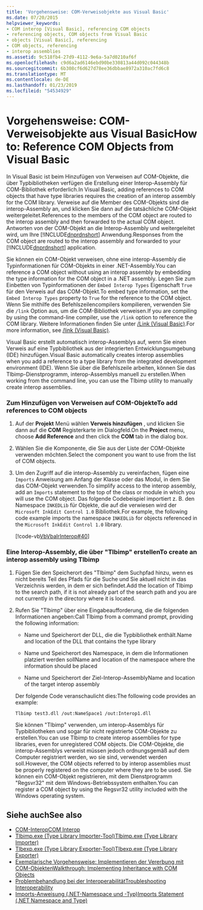 ```yaml
---
title: 'Vorgehensweise: COM-Verweisobjekte aus Visual Basic'
ms.date: 07/20/2015
helpviewer_keywords:
- COM interop [Visual Basic], referencing COM objects
- referencing objects, COM objects from Visual Basic
- objects [Visual Basic], referencing
- COM objects, referencing
- interop assemblies
ms.assetid: 9c518fb4-27d9-4112-9e6a-5a7d0210af6f
ms.openlocfilehash: c9d6a2ad6146ebd90be330813a44d092c044348b
ms.sourcegitcommit: 6b308cf6d627d78ee36dbbae8972a310ac7fd6c8
ms.translationtype: MT
ms.contentlocale: de-DE
ms.lasthandoff: 01/23/2019
ms.locfileid: "54534929"
---
```

# <a name="how-to-reference-com-objects-from-visual-basic"></a><span data-ttu-id="b5cb7-102">Vorgehensweise: COM-Verweisobjekte aus Visual Basic</span><span class="sxs-lookup"><span data-stu-id="b5cb7-102">How to: Reference COM Objects from Visual Basic</span></span>
<span data-ttu-id="b5cb7-103">In Visual Basic ist beim Hinzufügen von Verweisen auf COM-Objekte, die über Typbibliotheken verfügen die Erstellung einer Interop-Assembly für COM-Bibliothek erforderlich.</span><span class="sxs-lookup"><span data-stu-id="b5cb7-103">In Visual Basic, adding references to COM objects that have type libraries requires the creation of an interop assembly for the COM library.</span></span> <span data-ttu-id="b5cb7-104">Verweise auf die Member des COM-Objekts sind die interop-Assembly an, und klicken Sie dann auf die tatsächliche COM-Objekt weitergeleitet.</span><span class="sxs-lookup"><span data-stu-id="b5cb7-104">References to the members of the COM object are routed to the interop assembly and then forwarded to the actual COM object.</span></span> <span data-ttu-id="b5cb7-105">Antworten von der COM-Objekt an die Interop-Assembly und weitergeleitet wird, um Ihre [!INCLUDE[dnprdnshort](~/includes/dnprdnshort-md.md)] Anwendung.</span><span class="sxs-lookup"><span data-stu-id="b5cb7-105">Responses from the COM object are routed to the interop assembly and forwarded to your [!INCLUDE[dnprdnshort](~/includes/dnprdnshort-md.md)] application.</span></span>  
  
 <span data-ttu-id="b5cb7-106">Sie können ein COM-Objekt verweisen, ohne eine interop-Assembly die Typinformationen für COM-Objekts in einer .NET-Assembly.</span><span class="sxs-lookup"><span data-stu-id="b5cb7-106">You can reference a COM object without using an interop assembly by embedding the type information for the COM object in a .NET assembly.</span></span> <span data-ttu-id="b5cb7-107">Legen Sie zum Einbetten von Typinformationen der `Embed Interop Types` Eigenschaft `True` für den Verweis auf das COM-Objekt.</span><span class="sxs-lookup"><span data-stu-id="b5cb7-107">To embed type information, set the `Embed Interop Types` property to `True` for the reference to the COM object.</span></span> <span data-ttu-id="b5cb7-108">Wenn Sie mithilfe des Befehlszeilencompilers kompilieren, verwenden Sie die `/link` Option aus, um die COM-Bibliothek verweisen.</span><span class="sxs-lookup"><span data-stu-id="b5cb7-108">If you are compiling by using the command-line compiler, use the `/link` option to reference the COM library.</span></span> <span data-ttu-id="b5cb7-109">Weitere Informationen finden Sie unter [/Link (Visual Basic)](../../../visual-basic/reference/command-line-compiler/link.md).</span><span class="sxs-lookup"><span data-stu-id="b5cb7-109">For more information, see [/link (Visual Basic)](../../../visual-basic/reference/command-line-compiler/link.md).</span></span>  
  
 <span data-ttu-id="b5cb7-110">Visual Basic erstellt automatisch interop-Assemblys auf, wenn Sie einen Verweis auf eine Typbibliothek aus der integrierten Entwicklungsumgebung (IDE) hinzufügen.</span><span class="sxs-lookup"><span data-stu-id="b5cb7-110">Visual Basic automatically creates interop assemblies when you add a reference to a type library from the integrated development environment (IDE).</span></span> <span data-ttu-id="b5cb7-111">Wenn Sie über die Befehlszeile arbeiten, können Sie das Tlbimp-Dienstprogramm, interop-Assemblys manuell zu erstellen.</span><span class="sxs-lookup"><span data-stu-id="b5cb7-111">When working from the command line, you can use the Tlbimp utility to manually create interop assemblies.</span></span>  
  
### <a name="to-add-references-to-com-objects"></a><span data-ttu-id="b5cb7-112">Zum Hinzufügen von Verweisen auf COM-Objekte</span><span class="sxs-lookup"><span data-stu-id="b5cb7-112">To add references to COM objects</span></span>  
  
1.  <span data-ttu-id="b5cb7-113">Auf der **Projekt** Menü wählen **Verweis hinzufügen** , und klicken Sie dann auf die **COM** Registerkarte im Dialogfeld.</span><span class="sxs-lookup"><span data-stu-id="b5cb7-113">On the **Project** menu, choose **Add Reference** and then click the **COM** tab in the dialog box.</span></span>  
  
2.  <span data-ttu-id="b5cb7-114">Wählen Sie die Komponente, die Sie aus der Liste der COM-Objekte verwenden möchten.</span><span class="sxs-lookup"><span data-stu-id="b5cb7-114">Select the component you want to use from the list of COM objects.</span></span>  
  
3.  <span data-ttu-id="b5cb7-115">Um den Zugriff auf die interop-Assembly zu vereinfachen, fügen eine `Imports` Anweisung am Anfang der Klasse oder das Modul, in dem Sie das COM-Objekt verwenden.</span><span class="sxs-lookup"><span data-stu-id="b5cb7-115">To simplify access to the interop assembly, add an `Imports` statement to the top of the class or module in which you will use the COM object.</span></span> <span data-ttu-id="b5cb7-116">Das folgende Codebeispiel importiert z. B. den Namespace `INKEDLib` für Objekte, die auf die verwiesen wird der `Microsoft InkEdit Control 1.0` Bibliothek.</span><span class="sxs-lookup"><span data-stu-id="b5cb7-116">For example, the following code example imports the namespace `INKEDLib` for objects referenced in the `Microsoft InkEdit Control 1.0` library.</span></span>  
  
     [!code-vb[VbVbalrInterop#40](../../../visual-basic/programming-guide/com-interop/codesnippet/VisualBasic/how-to-reference-com-objects_1.vb)]  
  
### <a name="to-create-an-interop-assembly-using-tlbimp"></a><span data-ttu-id="b5cb7-117">Eine Interop-Assembly, die über "Tlbimp" erstellen</span><span class="sxs-lookup"><span data-stu-id="b5cb7-117">To create an interop assembly using Tlbimp</span></span>  
  
1.  <span data-ttu-id="b5cb7-118">Fügen Sie den Speicherort des "Tlbimp" dem Suchpfad hinzu, wenn es nicht bereits Teil des Pfads für die Suche und Sie aktuell nicht in das Verzeichnis werden, in dem er sich befindet.</span><span class="sxs-lookup"><span data-stu-id="b5cb7-118">Add the location of Tlbimp to the search path, if it is not already part of the search path and you are not currently in the directory where it is located.</span></span>  
  
2.  <span data-ttu-id="b5cb7-119">Rufen Sie "Tlbimp" über eine Eingabeaufforderung, die die folgenden Informationen angeben:</span><span class="sxs-lookup"><span data-stu-id="b5cb7-119">Call Tlbimp from a command prompt, providing the following information:</span></span>  
  
    -   <span data-ttu-id="b5cb7-120">Name und Speicherort der DLL, die die Typbibliothek enthält.</span><span class="sxs-lookup"><span data-stu-id="b5cb7-120">Name and location of the DLL that contains the type library</span></span>  
  
    -   <span data-ttu-id="b5cb7-121">Name und Speicherort des Namespace, in dem die Informationen platziert werden soll</span><span class="sxs-lookup"><span data-stu-id="b5cb7-121">Name and location of the namespace where the information should be placed</span></span>  
  
    -   <span data-ttu-id="b5cb7-122">Name und Speicherort der Ziel-Interop-Assembly</span><span class="sxs-lookup"><span data-stu-id="b5cb7-122">Name and location of the target interop assembly</span></span>  
  
     <span data-ttu-id="b5cb7-123">Der folgende Code veranschaulicht dies:</span><span class="sxs-lookup"><span data-stu-id="b5cb7-123">The following code provides an example:</span></span>  
  
    ```  
    Tlbimp test3.dll /out:NameSpace1 /out:Interop1.dll  
    ```  
  
     <span data-ttu-id="b5cb7-124">Sie können "Tlbimp" verwenden, um interop-Assemblys für Typbibliotheken und sogar für nicht registrierte COM-Objekte zu erstellen.</span><span class="sxs-lookup"><span data-stu-id="b5cb7-124">You can use Tlbimp to create interop assemblies for type libraries, even for unregistered COM objects.</span></span> <span data-ttu-id="b5cb7-125">Die COM-Objekte, die interop-Assemblys verweist müssen jedoch ordnungsgemäß auf dem Computer registriert werden, wo sie sind, verwendet werden soll.</span><span class="sxs-lookup"><span data-stu-id="b5cb7-125">However, the COM objects referred to by interop assemblies must be properly registered on the computer where they are to be used.</span></span> <span data-ttu-id="b5cb7-126">Sie können ein COM-Objekt registrieren, mit dem Dienstprogramm "Regsvr32" mit dem Windows-Betriebssystem enthalten.</span><span class="sxs-lookup"><span data-stu-id="b5cb7-126">You can register a COM object by using the Regsvr32 utility included with the Windows operating system.</span></span>  
  
## <a name="see-also"></a><span data-ttu-id="b5cb7-127">Siehe auch</span><span class="sxs-lookup"><span data-stu-id="b5cb7-127">See also</span></span>

- [<span data-ttu-id="b5cb7-128">COM-Interop</span><span class="sxs-lookup"><span data-stu-id="b5cb7-128">COM Interop</span></span>](../../../visual-basic/programming-guide/com-interop/index.md)
- [<span data-ttu-id="b5cb7-129">Tlbimp.exe (Type Library Importer-Tool)</span><span class="sxs-lookup"><span data-stu-id="b5cb7-129">Tlbimp.exe (Type Library Importer)</span></span>](../../../framework/tools/tlbimp-exe-type-library-importer.md)
- [<span data-ttu-id="b5cb7-130">Tlbexp.exe (Type Library Exporter-Tool)</span><span class="sxs-lookup"><span data-stu-id="b5cb7-130">Tlbexp.exe (Type Library Exporter)</span></span>](../../../framework/tools/tlbexp-exe-type-library-exporter.md)
- [<span data-ttu-id="b5cb7-131">Exemplarische Vorgehensweise: Implementieren der Vererbung mit COM-Objekten</span><span class="sxs-lookup"><span data-stu-id="b5cb7-131">Walkthrough: Implementing Inheritance with COM Objects</span></span>](../../../visual-basic/programming-guide/com-interop/walkthrough-implementing-inheritance-with-com-objects.md)
- [<span data-ttu-id="b5cb7-132">Problembehandlung bei der Interoperabilität</span><span class="sxs-lookup"><span data-stu-id="b5cb7-132">Troubleshooting Interoperability</span></span>](../../../visual-basic/programming-guide/com-interop/troubleshooting-interoperability.md)
- [<span data-ttu-id="b5cb7-133">Imports-Anweisung (.NET-Namespace und -Typ)</span><span class="sxs-lookup"><span data-stu-id="b5cb7-133">Imports Statement (.NET Namespace and Type)</span></span>](../../../visual-basic/language-reference/statements/imports-statement-net-namespace-and-type.md)
